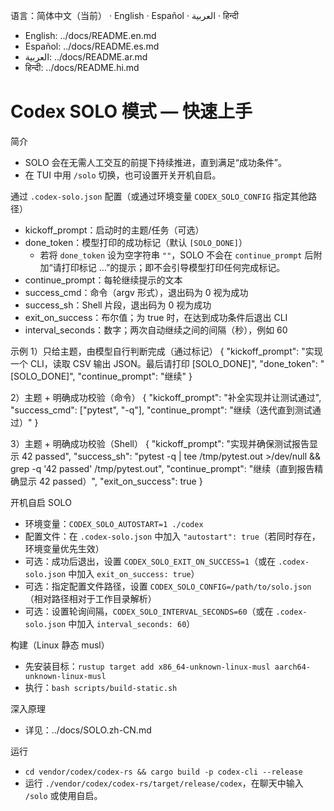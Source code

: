语言：简体中文（当前） · English · Español · العربية · हिन्दी
- English: ../docs/README.en.md
- Español: ../docs/README.es.md
- العربية: ../docs/README.ar.md
- हिन्दी: ../docs/README.hi.md

# Codex SOLO 模式 — 快速上手

简介
- SOLO 会在无需人工交互的前提下持续推进，直到满足“成功条件”。
- 在 TUI 中用 `/solo` 切换，也可设置开关开机自启。

通过 `.codex-solo.json` 配置（或通过环境变量 `CODEX_SOLO_CONFIG` 指定其他路径）
- kickoff_prompt：启动时的主题/任务（可选）
- done_token：模型打印的成功标记（默认 `[SOLO_DONE]`）
   - 若将 `done_token` 设为空字符串 `""`，SOLO 不会在 `continue_prompt` 后附加“请打印标记 …”的提示；即不会引导模型打印任何完成标记。
- continue_prompt：每轮继续提示的文本
- success_cmd：命令（argv 形式），退出码为 0 视为成功
- success_sh：Shell 片段，退出码为 0 视为成功
- exit_on_success：布尔值；为 true 时，在达到成功条件后退出 CLI
- interval_seconds：数字；两次自动继续之间的间隔（秒），例如 60

示例
1）只给主题，由模型自行判断完成（通过标记）
{
  "kickoff_prompt": "实现一个 CLI，读取 CSV 输出 JSON。最后请打印 [SOLO_DONE]",
  "done_token": "[SOLO_DONE]",
  "continue_prompt": "继续"
}

2）主题 + 明确成功校验（命令）
{
  "kickoff_prompt": "补全实现并让测试通过",
  "success_cmd": ["pytest", "-q"],
  "continue_prompt": "继续（迭代直到测试通过）"
}

3）主题 + 明确成功校验（Shell）
{
  "kickoff_prompt": "实现并确保测试报告显示 42 passed",
  "success_sh": "pytest -q | tee /tmp/pytest.out >/dev/null && grep -q '42 passed' /tmp/pytest.out",
  "continue_prompt": "继续（直到报告精确显示 42 passed）",
  "exit_on_success": true
}

开机自启 SOLO
- 环境变量：`CODEX_SOLO_AUTOSTART=1 ./codex`
- 配置文件：在 `.codex-solo.json` 中加入 `"autostart": true`（若同时存在，环境变量优先生效）
- 可选：成功后退出，设置 `CODEX_SOLO_EXIT_ON_SUCCESS=1`（或在 `.codex-solo.json` 中加入 `exit_on_success: true`）
- 可选：指定配置文件路径，设置 `CODEX_SOLO_CONFIG=/path/to/solo.json`（相对路径相对于工作目录解析）
 - 可选：设置轮询间隔，`CODEX_SOLO_INTERVAL_SECONDS=60`（或在 `.codex-solo.json` 中加入 `interval_seconds: 60`）

构建（Linux 静态 musl）
- 先安装目标：`rustup target add x86_64-unknown-linux-musl aarch64-unknown-linux-musl`
- 执行：`bash scripts/build-static.sh`

深入原理
- 详见：../docs/SOLO.zh-CN.md

运行
- `cd vendor/codex/codex-rs && cargo build -p codex-cli --release`
- 运行 `./vendor/codex/codex-rs/target/release/codex`，在聊天中输入 `/solo` 或使用自启。
